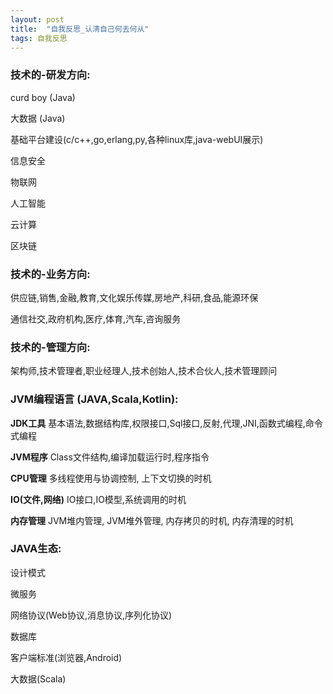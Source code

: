 ```yaml
---
layout: post
title:  "自我反思_认清自己何去何从"
tags: 自我反思
---
```


### 技术的-研发方向: 

   curd boy (Java)

   大数据 (Java)
   
   基础平台建设(c/c++,go,erlang,py,各种linux库,java-webUI展示)
   
   信息安全
   
   物联网
   
   人工智能
   
   云计算
   
   区块链

### 技术的-业务方向: 

   供应链,销售,金融,教育,文化娱乐传媒,房地产,科研,食品,能源环保
    
   通信社交,政府机构,医疗,体育,汽车,咨询服务
    

### 技术的-管理方向: 

   架构师,技术管理者,职业经理人,技术创始人,技术合伙人,技术管理顾问

### JVM编程语言 (JAVA,Scala,Kotlin): 
   
   **JDK工具**         基本语法,数据结构库,权限接口,Sql接口,反射,代理,JNI,函数式编程,命令式编程
   
   **JVM程序**         Class文件结构,编译加载运行时,程序指令 
   
   **CPU管理**         多线程使用与协调控制, 上下文切换的时机
   
   **IO(文件,网络)**    IO接口,IO模型,系统调用的时机 
   
   **内存管理**         JVM堆内管理, JVM堆外管理, 内存拷贝的时机, 内存清理的时机
   
### JAVA生态:

   设计模式
   
   微服务
   
   网络协议(Web协议,消息协议,序列化协议)
   
   数据库
   
   客户端标准(浏览器,Android)
   
   大数据(Scala)

   
